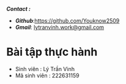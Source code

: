 
___**Contact :**___
- ___Github___:<https://github.com/Youknow2509>
- ___Gmail___: <lytranvinh.work@gmail.com>


# Bài tập thực hành 
-   Sinh viên : Lý Trần Vinh
-   Mã sinh viên : 222631159